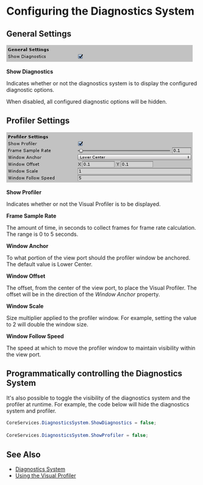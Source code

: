 # Configuring the Diagnostics System

## General Settings

![Diagnostics General Settings](../../Documentation/Images/Diagnostics/DiagnosticsGeneralSettings.png)

**Show Diagnostics**

Indicates whether or not the diagnostics system is to display the configured diagnostic options.

When disabled, all configured diagnostic options will be hidden.

## Profiler Settings

![Diagnostics Profiler Settings](../../Documentation/Images/Diagnostics/DiagnosticsProfilerSettings.png)

**Show Profiler**

Indicates whether or not the Visual Profiler is to be displayed.

**Frame Sample Rate**

The amount of time, in seconds to collect frames for frame rate calculation. The range is 0 to 5 seconds.

**Window Anchor**

To what portion of the view port should the profiler window be anchored. The default value is Lower Center.

**Window Offset**

The offset, from the center of the view port, to place the Visual Profiler. The offset will be in the direction of the *Window Anchor* property.

**Window Scale**

Size multiplier applied to the profiler window. For example, setting the value to 2 will double the window size.

**Window Follow Speed**

The speed at which to move the profiler window to maintain visibility within the view port.

## Programmatically controlling the Diagnostics System

It's also possible to toggle the visibility of the diagnostics system and the profiler at runtime. For example, the code below will hide the diagnostics system and profiler.

```c#
CoreServices.DiagnosticsSystem.ShowDiagnostics = false;

CoreServices.DiagnosticsSystem.ShowProfiler = false;
```

## See Also

- [Diagnostics System](DiagnosticsSystemGettingStarted.md)
- [Using the Visual Profiler](UsingVisualProfiler.md)
